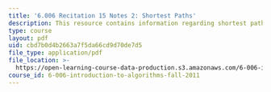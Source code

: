 ```yaml
---
title: '6.006 Recitation 15 Notes 2: Shortest Paths'
description: This resource contains information regarding shortest paths.
type: course
layout: pdf
uid: cbd7b0d4b2663a7f5da66cd9d70de7d5
file_type: application/pdf
file_location: >-
  https://open-learning-course-data-production.s3.amazonaws.com/6-006-introduction-to-algorithms-fall-2011/cbd7b0d4b2663a7f5da66cd9d70de7d5_MIT6_006F11_rec15_alt.pdf
course_id: 6-006-introduction-to-algorithms-fall-2011
---
```

